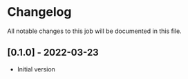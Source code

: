 # Changelog
All notable changes to this job will be documented in this file.

## [0.1.0] - 2022-03-23
* Initial version
